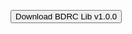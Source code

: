 

<a href="https://github.com/BuddhistDigitalResourceCenter/digitization-guidelines/releases/download/v1.0.0/android-release.apk"><button type="button" class="btn btn-success"><i class="fa fa-cloud-download"></i>  Download BDRC Lib v1.0.0</button></a>
